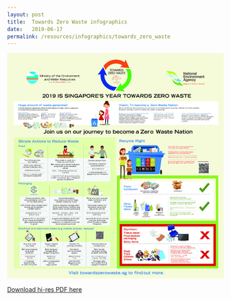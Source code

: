 ```yaml
---
layout: post
title:  Towards Zero Waste infographics
date:   2019-06-17
permalink: /resources/infographics/towards_zero_waste
---
```


![towards zero waste infographic](/images/zero-waste-infographic.jpg)

[Download hi-res PDF here](/images/zero-waste-infographic.pdf)
